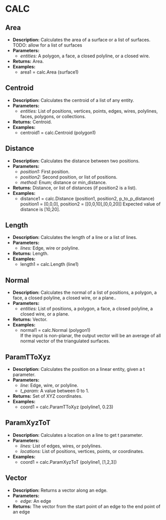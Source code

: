 # CALC    

## Area  
* **Description:** Calculates the area of a surface or a list of surfaces.
TODO: allow for a list of surfaces  
* **Parameters:**  
  * *entities:* A polygon, a face, a closed polyline, or a closed wire.  
* **Returns:** Area.  
* **Examples:**  
  * area1 = calc.Area (surface1)
  
  
## Centroid  
* **Description:** Calculates the centroid of a list of any entity.  
* **Parameters:**  
  * *entities:* List of positions, vertices, points, edges, wires, polylines, faces, polygons, or collections.  
* **Returns:** Centroid.  
* **Examples:**  
  * centroid1 = calc.Centroid (polygon1)
  
  
## Distance  
* **Description:** Calculates the distance between two positions.  
* **Parameters:**  
  * *position1:* First position.  
  * *position2:* Second position, or list of positions.  
  * *method:* Enum; distance or min_distance.  
* **Returns:** Distance, or list of distances (if position2 is a list).  
* **Examples:**  
  * distance1 = calc.Distance (position1, position2, p_to_p_distance)  
    position1 = [0,0,0], position2 = [[0,0,10],[0,0,20]]
Expected value of distance is [10,20].
  
  
## Length  
* **Description:** Calculates the length of a line or a list of lines.  
* **Parameters:**  
  * *lines:* Edge, wire or polyline.  
* **Returns:** Length.  
* **Examples:**  
  * length1 = calc.Length (line1)
  
  
## Normal  
* **Description:** Calculates the normal of a list of positions, a polygon, a face, a closed polyline, a closed wire, or a plane..  
* **Parameters:**  
  * *entities:* List of positions, a polygon, a face, a closed polyline, a closed wire, or a plane.  
* **Returns:** Vector.  
* **Examples:**  
  * normal1 = calc.Normal (polygon1)  
    If the input is non-planar, the output vector will be an average of all normal vector of the triangulated surfaces.
  
  
## ParamTToXyz  
* **Description:** Calculates the position on a linear entity, given a t parameter.  
* **Parameters:**  
  * *line:* Edge, wire, or polyline.  
  * *t_param:* A value between 0 to 1.  
* **Returns:** Set of XYZ coordinates.  
* **Examples:**  
  * coord1 = calc.ParamTToXyz (polyline1, 0.23)
  
  
## ParamXyzToT  
* **Description:** Calculates a location on a line to get t parameter.  
* **Parameters:**  
  * *lines:* List of edges, wires, or polylines.  
  * *locations:* List of positions, vertices, points, or coordinates.  
* **Examples:**  
  * coord1 = calc.ParamXyzToT (polyline1, [1,2,3])
  
  
## Vector  
* **Description:** Returns a vector along an edge.  
* **Parameters:**  
  * *edge:* An edge  
* **Returns:** The vector from the start point of an edge to the end point of an edge  
  
